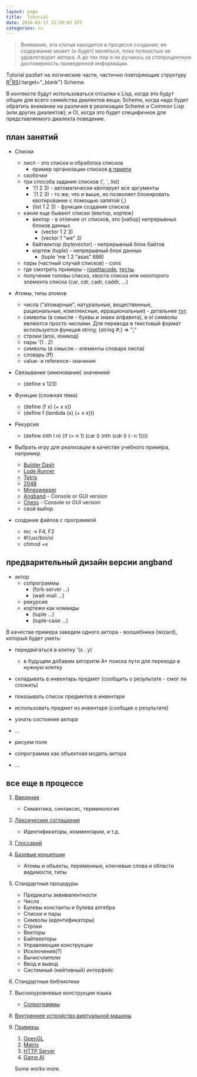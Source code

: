 ```yaml
---
layout: page
title:  Tutorial
date: 2016-03-17 12:50:03 UTC
categories: ru
---
```

> Внимание, эта статья находится в процессе создания; ее содержание может (и будет) меняться, пока полностью не удовлетворит автора. А до тех пор я не ручаюсь за стопроцентную достоверность приведенной информации.


Tutorial разбит на логические части, частично повторяющие структуру [R<sup>7</sup>RS](http://www.schemers.org/Documents/Standards/R5RS/){:target="_blank"} Scheme.

В контексте будут использоваться отсылки к Lisp, когда это будут общие для всего семейства диалектов вещи; Scheme, когда надо будет обратить внимание на различия в реализации Scheme и Common Lisp (или других диалектов); и Ol, когда это будет специфичное для представляемого диалекта поведение.

## план занятий

* Списки
   * лисп - это списки и обработка списков
      * пример организации списков [в памяти](https://d2vlcm61l7u1fs.cloudfront.net/media%2Ffda%2Ffda36e53-c6d1-47c8-88b7-9a418d0f7e84%2FphpFNhftT.png)
   * скобочки
   * три способа задания списков (', `, list)
      * '(1 2 3) - автоматически квотирует все аргументы
      * `(1 2 3) - то же, что и выше, но позволяет блокировать квотирование с помощью запятой (,)
      * (list 1 2 3) - функция создания списков
   * какие еще бывают списки (вектор, кортеж)
      * вектор - в отличие от списков, это [набор] непрерывных блоков данных
         * (vector 1 2 3)
         * (vector 1 "we" 3)
      * байтвектор (bytevector) - непрерывный блок байтов
      * кортеж (tuple) - непрерывный блок данных
         * (tuple 'me 1 2 "asas" 888)
   * пары (частный случай списков) - cons
   * где смотреть примеры - [rosettacode](https://rosettacode.org/wiki/Category:Ol), [тесты](https://github.com/yuriy-chumak/ol/tree/master/tests).
   * получение головы списка, хвоста списка или некоторого элемента списка (car, cdr, cadr, caddr, ...)

* Атомы, типы атомов
   * числа ("атомарные", натуральные, вещественные, рациональные, комплексные,  иррациональные) - детальнее [тут](?ru/internals/numbers).
   * символы (в смысле - буквы и знаки алфавита), в ol символы являются просто числами. Для перевода в текстовый формат используется функция string: (string #\;) => ";"
   * строки (ansi, юникод)
   * пары '(1 . 2)
   * символы (в смысле - элементы словаря лиспа)
   * словарь (ff)
   * value- и reference- значения

* Связывание (именование) значенией
   * (define x 123)

* Функции (сложная тема)
   * (define (f x) (+ x x))
   * (define f (lambda (x) (+ x x)))

* Рекурсия
   * (define (nth l n)
        (if (= n 1)
           (car l)
           (nth (cdr l) (- n 1))))

* Выбрать игру для реализации в качестве учебного примера, например
   * [Builder Dash](http://zxgames.com/image/screenshots/boulder-dash-episode-1/index_1024x768.png)
   * [Lode Runner](http://www.zxgames.com/image/screenshots/lode-runner-episode-1/3_600x450.png)
   * [Tetris](http://1.bp.blogspot.com/-9dmm36JrIII/T-Qcd3eve2I/AAAAAAAABAk/xIQbiCxJCOM/s1600/tetris.jpg)
   * [2048](http://3.bp.blogspot.com/-ApnlPewWE9o/UzsQYKiTHEI/AAAAAAAAeeA/xlLT_EMsGLw/s1600/pre-2048.jpg)
   * [Minesweeper](http://i.kinja-img.com/gawker-media/image/upload/s--N7w5VHcw--/18j2akmczwjmnjpg.jpg)
   * [Angband](http://img03.deviantart.net/f463/i/2013/105/9/3/return_to_angband_by_stirzocular-d61qv2h.jpg) - Console or GUI version
   * [Chess](http://3.bp.blogspot.com/-Wd25JDAQpt8/UcQvbD5BF_I/AAAAAAAAa4Q/hkrDS7dtWqg/s1600/Chess+HD+Pictures8.jpg) - Console or GUI version
   * свой выбор

* создание файлов с программой
   * mc -> F4, F2
   * #!/usr/bin/ol
   * chmod +x

## предварительный дизайн версии angband

* актор
   * сопрограммы
      * (fork-server ...)
      * (wait-mail ...)
   * рекурсия
   * кортежи как команды
      * (tuple ...)
      * (tuple-case ...)

В качестве примера заведем одного актора - волшебника (wizard), который будет уметь:
* передвигаться в клетку '(x . y)
   * в будущем добавим алгоритм A* поиска пути для перехода в нужную клетку
* складывать в инвентарь предмет (сообщить о результате - смог ли сложить)
* показывать список предметов в инвентаре
* использовать предмет из инвентаря (сообщая о результате)
* узнать состояние актора
* ...


* рисуем поле
* сопрограмма как объектная модель актора
* ...


## все еще в процессе

1. [Введение](?ru/overview)
   * Семантика, синтаксис, терминология
1. [Лексические соглашения](?ru/lexical-conventions)
   * Идентификаторы, комментарии, и т.д.
1. [Глоссарий](?ru/glossary)
1. [Базовые концепции](?ru/basic-concepts)
   * Атомы и объекты, переменные, ключевые слова и области видимости, типы
1. Стандартные процедуры
   * Предикаты эквивалентности
   * Числа
   * Булевы константы и булева алгебра
   * Списки и пары
   * Символы (идентификаторы)
   * Строки
   * Векторы
   * Байтвекторы
   * Управляющие конструкции
   * Исключения(?)
   * Вычисчлители
   * Ввод и вывод
   * Системный (нейтивный) интерфейс
1. Стандартные библиотеки
1. Высокоуровневые конструкции языка
   * [Сопрограммы](?ru/coroutines)
1. [Внутреннее устройство виртуальной машины](?ru/internals)
1. [Примеры](?ru/examples)
   1. [OpenGL](?ru/opengl)
   1. [Matrix](?ru/matrix)
   1. [HTTP Server](?ru/http-server)
   1. [Game AI](?ru/gameai)

   Some works more.
